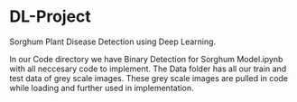 # DL-Project
Sorghum Plant Disease Detection using Deep Learning.

In our Code directory we have Binary Detection for Sorghum Model.ipynb with all neccesary code to implement.
The Data folder has all our train and test data of grey scale images. These grey scale images are pulled in code while loading and further used in implementation.
